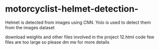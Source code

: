 # motorcyclist-helmet-detection-
Helmet is detected  from images using CNN. Yolo is used to detect them from the images dataset


download weights and other files involved in the project 12.html code
few files are too large so please dm me for more details
